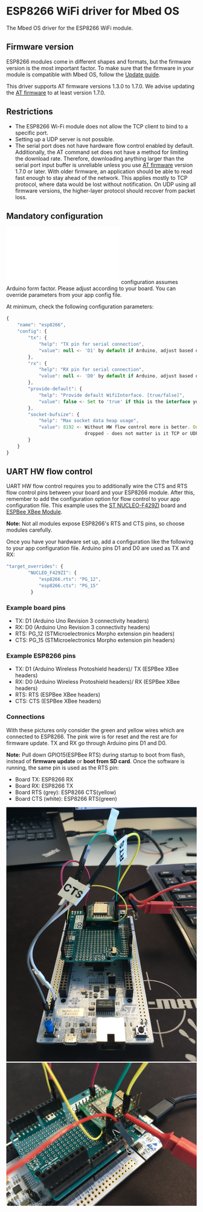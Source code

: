 # ESP8266 WiFi driver for Mbed OS

The Mbed OS driver for the ESP8266 WiFi module.

## Firmware version

ESP8266 modules come in different shapes and formats, but the firmware version is the most important factor. To
make sure that the firmware in your module is compatible with Mbed OS, follow the
[Update guide](https://developer.mbed.org/teams/ESP8266/wiki/Firmware-Update).

This driver supports AT firmware versions 1.3.0 to 1.7.0. We advise updating the
[AT firmware](https://www.espressif.com/en/support/download/at?keys=) to at least version 1.7.0.

## Restrictions

* The ESP8266 Wi-Fi module does not allow the TCP client to bind to a specific port.
* Setting up a UDP server is not possible.
* The serial port does not have hardware flow control enabled by default. Additionally, the AT command set does not have a method for limiting the download rate. Therefore, downloading anything larger than the serial port input buffer is unreliable 
unless you use [AT firmware](https://www.espressif.com/en/support/download/at?keys=) version 1.7.0 or later. With older
firmware, an application should be able to read fast enough to stay ahead of the network. This applies mostly to TCP
protocol, where data would be lost without notification. On UDP using all firmware versions, the higher-layer protocol should recover from packet loss.

## Mandatory configuration

![mbed_lib.json](mbed_lib.json) configuration assumes Arduino form factor. Please adjust according to your board. You can override parameters from your app config file.

At minimum, check the following configuration parameters:

```javascript
{
    "name": "esp8266",
    "config": {
        "tx": {
            "help": "TX pin for serial connection",
            "value": null <- 'D1' by default if Arduino, adjust based on your board
        },
        "rx": {
            "help": "RX pin for serial connection",
            "value": null <- 'D0' by default if Arduino, adjust based on your board
        },
        "provide-default": {
            "help": "Provide default WifiInterface. [true/false]",
            "value": false <- Set to 'true' if this is the interface you are using
        },
        "socket-bufsize": {
            "help": "Max socket data heap usage",
            "value": 8192 <- Without HW flow control more is better. Once the limit is reached packets are
                             dropped - does not matter is it TCP or UDP.
        }
    }
}
```

## UART HW flow control

UART HW flow control requires you to additionally wire the CTS and RTS flow control pins between your board and your
ESP8266 module. After this, remember to add the configuration option for flow control to your app configuration file. This example uses the [ST NUCLEO-F429ZI](https://os.mbed.com/platforms/ST-Nucleo-F429ZI/) board and
[ESPBee XBee Module](https://www.cascologix.com/product/espbee/).

**Note:** Not all modules expose ESP8266's RTS and CTS pins, so choose modules carefully.

Once you have your hardware set up, add a configuration like the following to your app configuration file. Arduino pins D1 and D0 are used as TX and RX:

``` javascript
"target_overrides": {
        "NUCLEO_F429ZI": {
            "esp8266.rts": "PG_12",
            "esp8266.cts": "PG_15"
         }
```

### Example board pins

* TX: D1 (Arduino Uno Revision 3 connectivity  headers)
* RX: D0 (Arduino Uno Revision 3 connectivity headers)
* RTS: PG_12 (STMicroelectronics Morpho extension pin headers)
* CTS: PG_15 (STMicroelectronics Morpho extension pin headers)

### Example ESP8266 pins

* TX: D1 (Arduino Wireless Protoshield headers)/ TX (ESPBee XBee headers)
* RX: D0 (Arduino Wireless Protoshield headers)/ RX (ESPBee XBee headers)
* RTS: RTS (ESPBee XBee headers)
* CTS: CTS (ESPBee XBee headers)

### Connections

With these pictures only consider the green and yellow wires which are connected to ESP8266. The pink wire is for reset and
the rest are for firmware update. TX and RX go through Arduino pins D1 and D0.

**Note:** Pull down GPIO15(ESPBee RTS) during startup to boot from flash, instead of **firmware update** or
**boot from SD card**. Once the software is running, the same pin is used as the RTS pin:

* Board TX: ESP8266 RX
* Board RX: ESP8266 TX
* Board RTS (grey): ESP8266 CTS(yellow)
* Board CTS (white): ESP8266 RTS(green)

![RTS,CTS](nucleo_esp8266_hw_fc1.jpg)
![RTS,CTS](nucleo_esp8266_hw_fc2.jpg)
